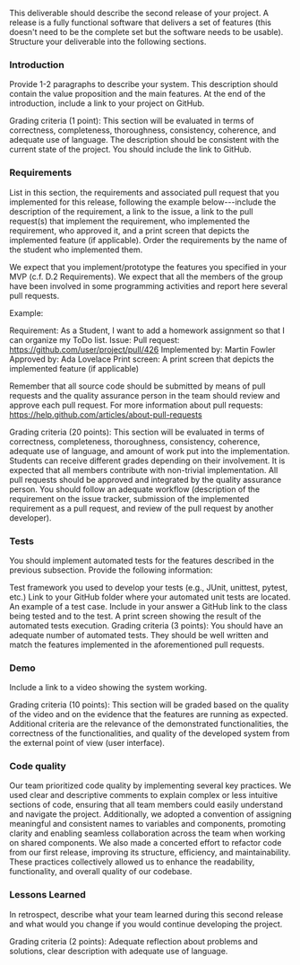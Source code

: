 This deliverable should describe the second release of your project. A release is a fully functional software that delivers a set of features (this doesn't need to be the complete set but the software needs to be usable). Structure your deliverable into the following sections.

### Introduction
Provide 1-2 paragraphs to describe your system. This description should contain the value proposition and the main features. At the end of the introduction, include a link to your project on GitHub.

Grading criteria (1 point): This section will be evaluated in terms of correctness, completeness, thoroughness, consistency, coherence, and adequate use of language. The description should be consistent with the current state of the project. You should include the link to GitHub.

### Requirements
List in this section, the requirements and associated pull request that you implemented for this release, following the example below---include the description of the requirement, a link to the issue,  a link to the pull request(s) that implement the requirement, who implemented the requirement, who approved it, and a print screen that depicts the implemented feature (if applicable). Order the requirements by the name of the student who implemented them.

We expect that you implement/prototype the features you specified in your MVP (c.f. D.2 Requirements). We expect that all the members of the group have been involved in some programming activities and report here several pull requests. 

Example:

Requirement: As a Student, I want to add a homework assignment so that I can organize my ToDo list.
Issue: <link to your GitHub issue>
Pull request: https://github.com/user/project/pull/426
Implemented by: Martin Fowler
Approved by: Ada Lovelace
Print screen: A print screen that depicts the implemented feature (if applicable)

Remember that all source code should be submitted by means of pull requests and the quality assurance person in the team should review and approve each pull request. For more information about pull requests:
https://help.github.com/articles/about-pull-requests  

Grading criteria (20 points): This section will be evaluated in terms of correctness, completeness, thoroughness, consistency, coherence, adequate use of language, and amount of work put into the implementation. Students can receive different grades depending on their involvement. It is expected that all members contribute with non-trivial implementation. All pull requests should be approved and integrated by the quality assurance person. You should follow an adequate workflow (description of the requirement on the issue tracker, submission of the implemented requirement as a pull request, and review of the pull request by another developer). 

### Tests
You should implement automated tests for the features described in the previous subsection. Provide the following information:

Test framework you used to develop your tests (e.g., JUnit, unittest, pytest, etc.)
Link to your GitHub folder where your automated unit tests are located.
An example of a test case. Include in your answer a GitHub link to the class being tested and to the test.
A print screen showing the result of the automated tests execution. 
Grading criteria (3 points): You should have an adequate number of automated tests. They should be well written and match the features implemented in the aforementioned pull requests.

### Demo
Include a link to a video showing the system working.

Grading criteria (10 points): This section will be graded based on the quality of the video and on the evidence that the features are running as expected. Additional criteria are the relevance of the demonstrated functionalities, the correctness of the functionalities, and quality of the developed system from the external point of view (user interface).

### Code quality
Our team prioritized code quality by implementing several key practices. We used clear and descriptive comments to explain complex or less intuitive sections of code, ensuring that all team members could easily understand and navigate the project. Additionally, we adopted a convention of assigning meaningful and consistent names to variables and components, promoting clarity and enabling seamless collaboration across the team when working on shared components. We also made a concerted effort to refactor code from our first release, improving its structure, efficiency, and maintainability. These practices collectively allowed us to enhance the readability, functionality, and overall quality of our codebase.

### Lessons Learned
In retrospect, describe what your team learned during this second release and what would you change if you would continue developing the project. 

Grading criteria (2 points): Adequate reflection about problems and solutions, clear description with adequate use of language.
